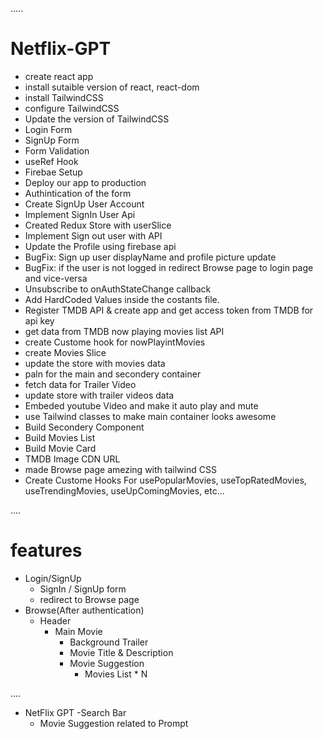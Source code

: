 .....

# Netflix-GPT

- create react app
- install sutaible version of react, react-dom
- install TailwindCSS
- configure TailwindCSS
- Update the version of TailwindCSS
- Login Form
- SignUp Form
- Form Validation
- useRef Hook
- Firebae Setup
- Deploy our app to production
- Authintication of the form
- Create SignUp User Account
- Implement SignIn User Api
- Created Redux Store with userSlice
- Implement Sign out user with API
- Update the Profile using firebase api
- BugFix: Sign up user displayName and profile picture update
- BugFix: if the user is not logged in redirect Browse page to login page and vice-versa
- Unsubscribe to onAuthStateChange callback
- Add HardCoded Values inside the costants file.
- Register TMDB API & create app and get access token from TMDB for api key
- get data from TMDB now playing movies list API
- create Custome hook for nowPlayintMovies
- create Movies Slice
- update the store with movies data
- paln for the main and secondery container
- fetch data for Trailer Video
- update store with trailer videos data
- Embeded youtube Video and make it auto play and mute
- use Tailwind classes to make main container looks awesome
- Build Secondery Component
- Build Movies List
- Build Movie Card
- TMDB Image CDN URL
- made Browse page amezing with tailwind CSS
- Create Custome Hooks For usePopularMovies, useTopRatedMovies, useTrendingMovies, useUpComingMovies, etc...

....

# features

- Login/SignUp
  - SignIn / SignUp form
  - redirect to Browse page
- Browse(After authentication)
  - Header
    - Main Movie
      - Background Trailer
      - Movie Title & Description
      - Movie Suggestion
        - Movies List \* N

....

- NetFlix GPT
  -Search Bar
  - Movie Suggestion related to Prompt
